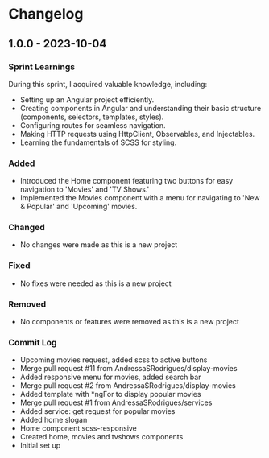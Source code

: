 # Changelog

## 1.0.0 - 2023-10-04

### Sprint Learnings

During this sprint, I acquired valuable knowledge, including:

- Setting up an Angular project efficiently.
- Creating components in Angular and understanding their basic structure (components, selectors, templates, styles).
- Configuring routes for seamless navigation.
- Making HTTP requests using HttpClient, Observables, and Injectables.
- Learning the fundamentals of SCSS for styling.

### Added

- Introduced the Home component featuring two buttons for easy navigation to 'Movies' and 'TV Shows.'
- Implemented the Movies component with a menu for navigating to 'New & Popular' and 'Upcoming' movies.

### Changed

- No changes were made as this is a new project

### Fixed

- No fixes were needed as this is a new project

### Removed

- No components or features were removed as this is a new project

### Commit Log

- Upcoming movies request, added scss to active buttons
- Merge pull request #11 from AndressaSRodrigues/display-movies
- Added responsive menu for movies, added search bar
- Merge pull request #2 from AndressaSRodrigues/display-movies
- Added template with *ngFor to display popular movies
- Merge pull request #1 from AndressaSRodrigues/services
- Added service: get request for popular movies
- Added home slogan
- Home component scss-responsive
- Created home, movies and tvshows components
- Initial set up
